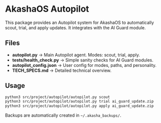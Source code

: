 # AkashaOS Autopilot

This package provides an Autopilot system for AkashaOS to automatically scout, trial, and apply updates. It integrates with the AI Guard module.

## Files

- **autopilot.py** → Main Autopilot agent. Modes: scout, trial, apply.
- **tests/health_check.py** → Simple sanity checks for AI Guard modules.
- **autopilot_config.json** → User config for modes, paths, and personality.
- **TECH_SPECS.md** → Detailed technical overview.

## Usage

```bash
python3 src/project/autopilot/autopilot.py scout
python3 src/project/autopilot/autopilot.py trial ai_guard_update.zip
python3 src/project/autopilot/autopilot.py apply ai_guard_update.zip
```

Backups are automatically created in `~/.akasha_backups/`.
